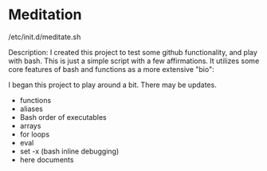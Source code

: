 # Meditation
/etc/init.d/meditate.sh

Description:
I created this project to test some github functionality, and play with bash. This is just a simple script with a few affirmations. It utilizes some core features of bash and functions as a more extensive "bio":

I began this project to play around a bit. There may be updates. 

- functions
- aliases
- Bash order of executables
- arrays
- for loops
- eval
- set -x (bash inline debugging)
- here documents

